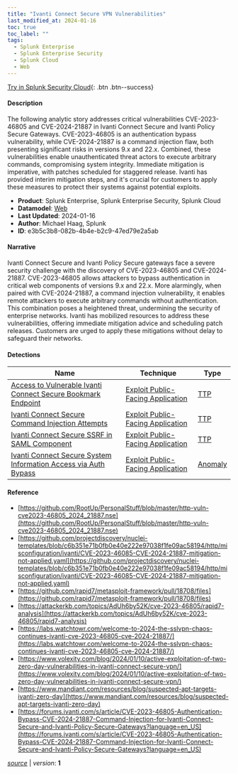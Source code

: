```yaml
---
title: "Ivanti Connect Secure VPN Vulnerabilities"
last_modified_at: 2024-01-16
toc: true
toc_label: ""
tags:
  - Splunk Enterprise
  - Splunk Enterprise Security
  - Splunk Cloud
  - Web
---
```


[Try in Splunk Security Cloud](https://www.splunk.com/en_us/cyber-security.html){: .btn .btn--success}

#### Description

The following analytic story addresses critical vulnerabilities CVE-2023-46805 and CVE-2024-21887 in Ivanti Connect Secure and Ivanti Policy Secure Gateways. CVE-2023-46805 is an authentication bypass vulnerability, while CVE-2024-21887 is a command injection flaw, both presenting significant risks in versions 9.x and 22.x. Combined, these vulnerabilities enable unauthenticated threat actors to execute arbitrary commands, compromising system integrity. Immediate mitigation is imperative, with patches scheduled for staggered release. Ivanti has provided interim mitigation steps, and it's crucial for customers to apply these measures to protect their systems against potential exploits.

- **Product**: Splunk Enterprise, Splunk Enterprise Security, Splunk Cloud
- **Datamodel**: [Web](https://docs.splunk.com/Documentation/CIM/latest/User/Web)
- **Last Updated**: 2024-01-16
- **Author**: Michael Haag, Splunk
- **ID**: e3b5c3b8-082b-4b4e-b2c9-47ed79e2a5ab

#### Narrative

Ivanti Connect Secure and Ivanti Policy Secure gateways face a severe security challenge with the discovery of CVE-2023-46805 and CVE-2024-21887. CVE-2023-46805 allows attackers to bypass authentication in critical web components of versions 9.x and 22.x. More alarmingly, when paired with CVE-2024-21887, a command injection vulnerability, it enables remote attackers to execute arbitrary commands without authentication. This combination poses a heightened threat, undermining the security of enterprise networks. Ivanti has mobilized resources to address these vulnerabilities, offering immediate mitigation advice and scheduling patch releases. Customers are urged to apply these mitigations without delay to safeguard their networks.

#### Detections

| Name        | Technique   | Type         |
| ----------- | ----------- |--------------|
| [Access to Vulnerable Ivanti Connect Secure Bookmark Endpoint](/web/15838756-f425-43fa-9d88-a7f88063e81a/) | [Exploit Public-Facing Application](/tags/#exploit-public-facing-application) | [TTP](https://github.com/splunk/security_content/wiki/Detection-Analytic-Types) |
| [Ivanti Connect Secure Command Injection Attempts](/web/1f32a7e0-a060-4545-b7de-73fcf9ad536e/) | [Exploit Public-Facing Application](/tags/#exploit-public-facing-application) | [TTP](https://github.com/splunk/security_content/wiki/Detection-Analytic-Types) |
| [Ivanti Connect Secure SSRF in SAML Component](/web/8e6ca490-7af3-4299-9a24-39fb69759925/) | [Exploit Public-Facing Application](/tags/#exploit-public-facing-application) | [TTP](https://github.com/splunk/security_content/wiki/Detection-Analytic-Types) |
| [Ivanti Connect Secure System Information Access via Auth Bypass](/web/d51c13dd-a232-4c83-a2bb-72ab36233c5d/) | [Exploit Public-Facing Application](/tags/#exploit-public-facing-application) | [Anomaly](https://github.com/splunk/security_content/wiki/Detection-Analytic-Types) |

#### Reference

* [https://github.com/RootUp/PersonalStuff/blob/master/http-vuln-cve2023-46805_2024_21887.nse](https://github.com/RootUp/PersonalStuff/blob/master/http-vuln-cve2023-46805_2024_21887.nse)
* [https://github.com/projectdiscovery/nuclei-templates/blob/c6b351e71b0fb0e40e222e97038f1fe09ac58194/http/misconfiguration/ivanti/CVE-2023-46085-CVE-2024-21887-mitigation-not-applied.yaml](https://github.com/projectdiscovery/nuclei-templates/blob/c6b351e71b0fb0e40e222e97038f1fe09ac58194/http/misconfiguration/ivanti/CVE-2023-46085-CVE-2024-21887-mitigation-not-applied.yaml)
* [https://github.com/rapid7/metasploit-framework/pull/18708/files](https://github.com/rapid7/metasploit-framework/pull/18708/files)
* [https://attackerkb.com/topics/AdUh6by52K/cve-2023-46805/rapid7-analysis](https://attackerkb.com/topics/AdUh6by52K/cve-2023-46805/rapid7-analysis)
* [https://labs.watchtowr.com/welcome-to-2024-the-sslvpn-chaos-continues-ivanti-cve-2023-46805-cve-2024-21887/](https://labs.watchtowr.com/welcome-to-2024-the-sslvpn-chaos-continues-ivanti-cve-2023-46805-cve-2024-21887/)
* [https://www.volexity.com/blog/2024/01/10/active-exploitation-of-two-zero-day-vulnerabilities-in-ivanti-connect-secure-vpn/](https://www.volexity.com/blog/2024/01/10/active-exploitation-of-two-zero-day-vulnerabilities-in-ivanti-connect-secure-vpn/)
* [https://www.mandiant.com/resources/blog/suspected-apt-targets-ivanti-zero-day](https://www.mandiant.com/resources/blog/suspected-apt-targets-ivanti-zero-day)
* [https://forums.ivanti.com/s/article/CVE-2023-46805-Authentication-Bypass-CVE-2024-21887-Command-Injection-for-Ivanti-Connect-Secure-and-Ivanti-Policy-Secure-Gateways?language=en_US](https://forums.ivanti.com/s/article/CVE-2023-46805-Authentication-Bypass-CVE-2024-21887-Command-Injection-for-Ivanti-Connect-Secure-and-Ivanti-Policy-Secure-Gateways?language=en_US)



[*source*](https://github.com/splunk/security_content/tree/develop/stories/ivanti_connect_secure_vpn_vulnerabilities.yml) \| *version*: **1**